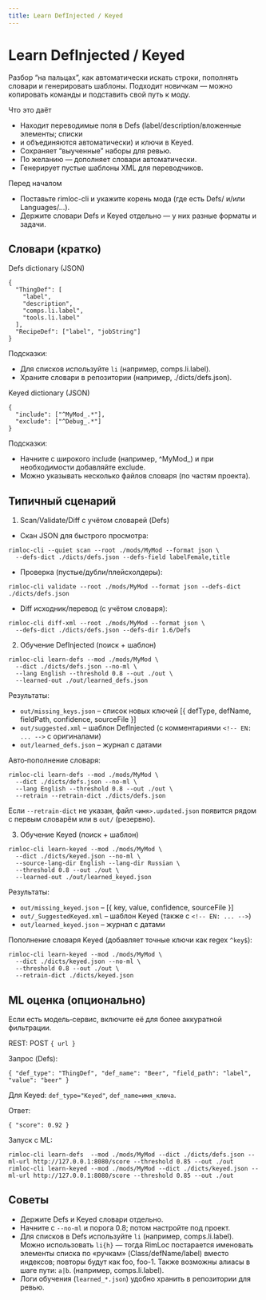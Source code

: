 ```yaml
---
title: Learn DefInjected / Keyed
---
```


# Learn DefInjected / Keyed

Разбор “на пальцах”, как автоматически искать строки, пополнять словари и генерировать шаблоны. Подходит новичкам — можно копировать команды и подставить свой путь к моду.

Что это даёт
- Находит переводимые поля в Defs (label/description/вложенные элементы; списки <li> и <LineBreak/> объединяются автоматически) и ключи в Keyed.
- Сохраняет “выученные” наборы для ревью.
- По желанию — дополняет словари автоматически.
- Генерирует пустые шаблоны XML для переводчиков.

Перед началом
- Поставьте rimloc-cli и укажите корень мода (где есть Defs/ и/или Languages/...).
- Держите словари Defs и Keyed отдельно — у них разные форматы и задачи.

## Словари (кратко)

Defs dictionary (JSON)
```
{
  "ThingDef": [
    "label",
    "description",
    "comps.li.label",
    "tools.li.label"
  ],
  "RecipeDef": ["label", "jobString"]
}
```
Подсказки:
- Для списков используйте `li` (например, comps.li.label).
- Храните словари в репозитории (например, ./dicts/defs.json).

Keyed dictionary (JSON)
```
{
  "include": ["^MyMod_.*"],
  "exclude": ["^Debug_.*"]
}
```
Подсказки:
- Начните с широкого include (например, ^MyMod_) и при необходимости добавляйте exclude.
- Можно указывать несколько файлов словаря (по частям проекта).

## Типичный сценарий

1) Scan/Validate/Diff c учётом словарей (Defs)
- Скан JSON для быстрого просмотра:
```
rimloc-cli --quiet scan --root ./mods/MyMod --format json \
  --defs-dict ./dicts/defs.json --defs-field labelFemale,title
```
- Проверка (пустые/дубли/плейсхолдеры):
```
rimloc-cli validate --root ./mods/MyMod --format json --defs-dict ./dicts/defs.json
```
- Diff исходник/перевод (с учётом словаря):
```
rimloc-cli diff-xml --root ./mods/MyMod --format json \
  --defs-dict ./dicts/defs.json --defs-dir 1.6/Defs
```

2) Обучение DefInjected (поиск + шаблон)
```
rimloc-cli learn-defs --mod ./mods/MyMod \
  --dict ./dicts/defs.json --no-ml \
  --lang English --threshold 0.8 --out ./out \
  --learned-out ./out/learned_defs.json
```
Результаты:
- `out/missing_keys.json` – список новых ключей [{ defType, defName, fieldPath, confidence, sourceFile }]
- `out/suggested.xml` – шаблон DefInjected (с комментариями `<!-- EN: ... -->` с оригиналами)
- `out/learned_defs.json` – журнал с датами

Авто‑пополнение словаря:
```
rimloc-cli learn-defs --mod ./mods/MyMod \
  --dict ./dicts/defs.json --no-ml \
  --lang English --threshold 0.8 --out ./out \
  --retrain --retrain-dict ./dicts/defs.json
```
Если `--retrain-dict` не указан, файл `<имя>.updated.json` появится рядом с первым словарём или в `out/` (резервно).

3) Обучение Keyed (поиск + шаблон)
```
rimloc-cli learn-keyed --mod ./mods/MyMod \
  --dict ./dicts/keyed.json --no-ml \
  --source-lang-dir English --lang-dir Russian \
  --threshold 0.8 --out ./out \
  --learned-out ./out/learned_keyed.json
```
Результаты:
- `out/missing_keyed.json` – [{ key, value, confidence, sourceFile }]
- `out/_SuggestedKeyed.xml` – шаблон Keyed (также с `<!-- EN: ... -->`)
- `out/learned_keyed.json` – журнал с датами

Пополнение словаря Keyed (добавляет точные ключи как regex `^key$`):
```
rimloc-cli learn-keyed --mod ./mods/MyMod \
  --dict ./dicts/keyed.json --no-ml \
  --threshold 0.8 --out ./out \
  --retrain-dict ./dicts/keyed.json
```

## ML оценка (опционально)
Если есть модель‑сервис, включите её для более аккуратной фильтрации.

REST: POST `{ url }`

Запрос (Defs):
```
{ "def_type": "ThingDef", "def_name": "Beer", "field_path": "label", "value": "beer" }
```
Для Keyed: `def_type="Keyed"`, `def_name=имя_ключа`.

Ответ:
```
{ "score": 0.92 }
```

Запуск с ML:
```
rimloc-cli learn-defs  --mod ./mods/MyMod --dict ./dicts/defs.json --ml-url http://127.0.0.1:8080/score --threshold 0.85 --out ./out
rimloc-cli learn-keyed --mod ./mods/MyMod --dict ./dicts/keyed.json --ml-url http://127.0.0.1:8080/score --threshold 0.85 --out ./out
```

## Советы
- Держите Defs и Keyed словари отдельно.
- Начните с `--no-ml` и порога 0.8; потом настройте под проект.
- Для списков в Defs используйте `li` (например, comps.li.label). Можно использовать `li{h}` — тогда RimLoc постарается именовать элементы списка по «ручкам» (Class/defName/label) вместо индексов; повторы будут как foo, foo-1. Также возможны алиасы в шаге пути: `a|b`. (например, comps.li.label).
- Логи обучения (`learned_*.json`) удобно хранить в репозитории для ревью.
